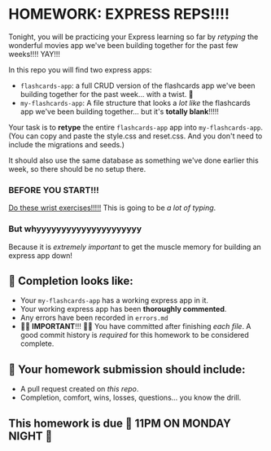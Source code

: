 # HOMEWORK: EXPRESS REPS!!!!

Tonight, you will be practicing your Express learning so far by _retyping_ the wonderful movies app we've been building together for the past few weeks!!!! YAY!!!

In this repo you will find two express apps:
- `flashcards-app`: a full CRUD version of the flashcards app we've been building together for the past week... with a twist. 🤔
- `my-flashcards-app`: A file structure that looks a _lot like_ the flashcards app we've been building together... but it's **totally blank**!!!!!

Your task is to **retype** the entire `flashcards-app` app into `my-flashcards-app`. (You can copy and paste the style.css and reset.css. And you don't need to include the migrations and seeds.)

It should also use the same database as something we've done earlier this week, so there should be no setup there.

### BEFORE YOU START!!!

[Do these wrist exercises!!!!!](https://www.youtube.com/watch?v=uPO-zST-7EE) This is going to be _a lot of typing_.

### But whyyyyyyyyyyyyyyyyyyyyy

Because it is _extremely important_ to get the muscle memory for building an express app down!

## 🚀 Completion looks like:

- Your `my-flashcards-app` has a working express app in it.
- Your working express app has been **thoroughly commented**.
- Any errors have been recorded in `errors.md`
- 🚨🚨 **IMPORTANT**!!! 🚨🚨 You have committed after finishing _each file_. A good commit history is _required_ for this homework to be considered complete.

## 🚀 Your homework submission should include:

- A pull request created on _this repo_.
- Completion, comfort, wins, losses, questions... you know the drill.

## This homework is due 🚨 11PM ON MONDAY NIGHT 🚨